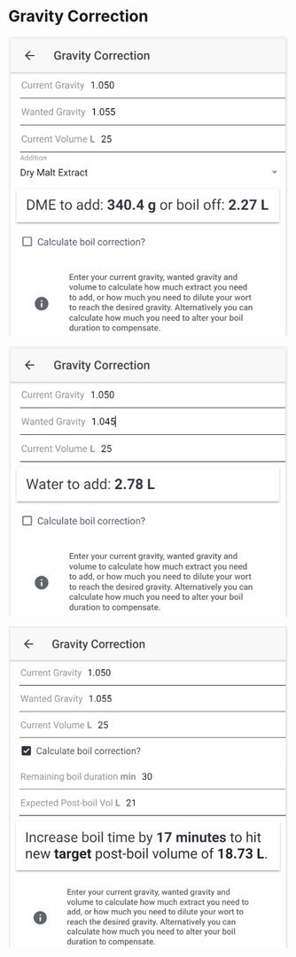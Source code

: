 # Gravity Correction

![Calculate how much DME to add or how much to boil off if gravity is too low](../.gitbook/assets/image%20%2812%29.png)

![Calculate how much water to add if gravity is too high](../.gitbook/assets/image%20%2816%29.png)

![Calculate how to correct the gravity by altering boil time if preferred](../.gitbook/assets/image%20%2814%29.png)

